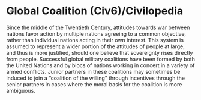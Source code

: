 # Global Coalition (Civ6)/Civilopedia

Since the middle of the Twentieth Century, attitudes towards war between nations favor action by multiple nations agreeing to a common objective, rather than individual nations acting in their own interest. This system is assumed to represent a wider portion of the attitudes of people at large, and thus is more justified, should one believe that sovereignty rises directly from people. Successful global military coalitions have been formed by both the United Nations and by blocs of nations working in concert in a variety of armed conflicts. Junior partners in these coalitions may sometimes be induced to join a “coalition of the willing” through incentives through the senior partners in cases where the moral basis for the coalition is more ambiguous.